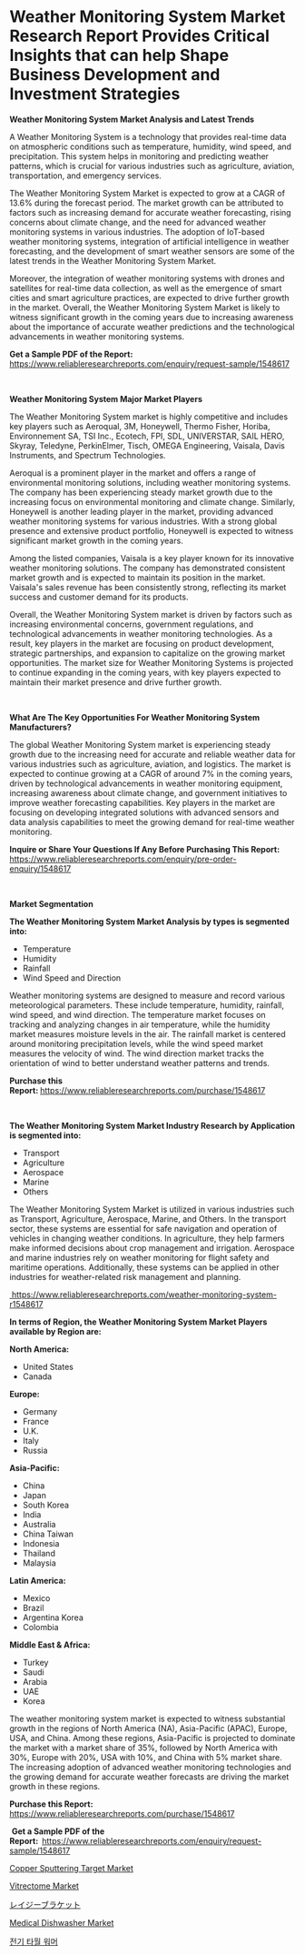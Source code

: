 <p><h1>Weather Monitoring System Market Research Report Provides Critical Insights that can help Shape Business Development and Investment Strategies</h1></p><p><strong>Weather Monitoring System Market Analysis and Latest Trends</strong></p>
<p><p>A Weather Monitoring System is a technology that provides real-time data on atmospheric conditions such as temperature, humidity, wind speed, and precipitation. This system helps in monitoring and predicting weather patterns, which is crucial for various industries such as agriculture, aviation, transportation, and emergency services.</p><p>The Weather Monitoring System Market is expected to grow at a CAGR of 13.6% during the forecast period. The market growth can be attributed to factors such as increasing demand for accurate weather forecasting, rising concerns about climate change, and the need for advanced weather monitoring systems in various industries. The adoption of IoT-based weather monitoring systems, integration of artificial intelligence in weather forecasting, and the development of smart weather sensors are some of the latest trends in the Weather Monitoring System Market.</p><p>Moreover, the integration of weather monitoring systems with drones and satellites for real-time data collection, as well as the emergence of smart cities and smart agriculture practices, are expected to drive further growth in the market. Overall, the Weather Monitoring System Market is likely to witness significant growth in the coming years due to increasing awareness about the importance of accurate weather predictions and the technological advancements in weather monitoring systems.</p></p>
<p><strong>Get a Sample PDF of the Report:&nbsp;</strong> <a href="https://www.reliableresearchreports.com/enquiry/request-sample/1548617">https://www.reliableresearchreports.com/enquiry/request-sample/1548617</a></p>
<p>&nbsp;</p>
<p><strong>Weather Monitoring System Major Market Players</strong></p>
<p><p>The Weather Monitoring System market is highly competitive and includes key players such as Aeroqual, 3M, Honeywell, Thermo Fisher, Horiba, Environnement SA, TSI Inc., Ecotech, FPI, SDL, UNIVERSTAR, SAIL HERO, Skyray, Teledyne, PerkinElmer, Tisch, OMEGA Engineering, Vaisala, Davis Instruments, and Spectrum Technologies.</p><p>Aeroqual is a prominent player in the market and offers a range of environmental monitoring solutions, including weather monitoring systems. The company has been experiencing steady market growth due to the increasing focus on environmental monitoring and climate change. Similarly, Honeywell is another leading player in the market, providing advanced weather monitoring systems for various industries. With a strong global presence and extensive product portfolio, Honeywell is expected to witness significant market growth in the coming years.</p><p>Among the listed companies, Vaisala is a key player known for its innovative weather monitoring solutions. The company has demonstrated consistent market growth and is expected to maintain its position in the market. Vaisala's sales revenue has been consistently strong, reflecting its market success and customer demand for its products.</p><p>Overall, the Weather Monitoring System market is driven by factors such as increasing environmental concerns, government regulations, and technological advancements in weather monitoring technologies. As a result, key players in the market are focusing on product development, strategic partnerships, and expansion to capitalize on the growing market opportunities. The market size for Weather Monitoring Systems is projected to continue expanding in the coming years, with key players expected to maintain their market presence and drive further growth.</p></p>
<p>&nbsp;</p>
<p><strong>What Are The Key Opportunities For Weather Monitoring System Manufacturers?</strong></p>
<p><p>The global Weather Monitoring System market is experiencing steady growth due to the increasing need for accurate and reliable weather data for various industries such as agriculture, aviation, and logistics. The market is expected to continue growing at a CAGR of around 7% in the coming years, driven by technological advancements in weather monitoring equipment, increasing awareness about climate change, and government initiatives to improve weather forecasting capabilities. Key players in the market are focusing on developing integrated solutions with advanced sensors and data analysis capabilities to meet the growing demand for real-time weather monitoring.</p></p>
<p><strong>Inquire or Share Your Questions If Any Before Purchasing This Report:</strong> <a href="https://www.reliableresearchreports.com/enquiry/pre-order-enquiry/1548617">https://www.reliableresearchreports.com/enquiry/pre-order-enquiry/1548617</a></p>
<p>&nbsp;</p>
<p><strong>Market Segmentation</strong></p>
<p><strong>The Weather Monitoring System Market Analysis by types is segmented into:</strong></p>
<p><ul><li>Temperature</li><li>Humidity</li><li>Rainfall</li><li>Wind Speed and Direction</li></ul></p>
<p><p>Weather monitoring systems are designed to measure and record various meteorological parameters. These include temperature, humidity, rainfall, wind speed, and wind direction. The temperature market focuses on tracking and analyzing changes in air temperature, while the humidity market measures moisture levels in the air. The rainfall market is centered around monitoring precipitation levels, while the wind speed market measures the velocity of wind. The wind direction market tracks the orientation of wind to better understand weather patterns and trends.</p></p>
<p><strong>Purchase this Report:&nbsp;</strong><a href="https://www.reliableresearchreports.com/purchase/1548617">https://www.reliableresearchreports.com/purchase/1548617</a></p>
<p>&nbsp;</p>
<p><strong>The Weather Monitoring System Market Industry Research by Application is segmented into:</strong></p>
<p><ul><li>Transport</li><li>Agriculture</li><li>Aerospace</li><li>Marine</li><li>Others</li></ul></p>
<p><p>The Weather Monitoring System Market is utilized in various industries such as Transport, Agriculture, Aerospace, Marine, and Others. In the transport sector, these systems are essential for safe navigation and operation of vehicles in changing weather conditions. In agriculture, they help farmers make informed decisions about crop management and irrigation. Aerospace and marine industries rely on weather monitoring for flight safety and maritime operations. Additionally, these systems can be applied in other industries for weather-related risk management and planning.</p></p>
<p><a href="https://www.reliableresearchreports.com/weather-monitoring-system-r1548617">&nbsp;https://www.reliableresearchreports.com/weather-monitoring-system-r1548617</a></p>
<p><strong>In terms of Region, the Weather Monitoring System Market Players available by Region are:</strong></p>
<p>
    <p> <strong> North America: </strong>
        <ul>
            <li>United States</li>
            <li>Canada</li>
        </ul>
        </p> 
    <p> <strong> Europe: </strong>
        <ul>
            <li>Germany</li>
            <li>France</li>
            <li>U.K.</li>
            <li>Italy</li>
            <li>Russia</li>
        </ul>
        </p> 
    <p> <strong> Asia-Pacific: </strong>
        <ul>
            <li>China</li>
            <li>Japan</li>
            <li>South Korea</li>
            <li>India</li>
            <li>Australia</li>
            <li>China Taiwan</li>
            <li>Indonesia</li>
            <li>Thailand</li>
            <li>Malaysia</li>
        </ul>
        </p> 
    <p> <strong> Latin America: </strong>
        <ul>
            <li>Mexico</li>
            <li>Brazil</li>
            <li>Argentina Korea</li>
            <li>Colombia</li>
        </ul>
        </p> 
    <p> <strong> Middle East & Africa: </strong>
        <ul>
            <li>Turkey</li>
            <li>Saudi</li>
            <li>Arabia</li>
            <li>UAE</li>
            <li>Korea</li>
        </ul>
    </p>
    </p>
<p><p>The weather monitoring system market is expected to witness substantial growth in the regions of North America (NA), Asia-Pacific (APAC), Europe, USA, and China. Among these regions, Asia-Pacific is projected to dominate the market with a market share of 35%, followed by North America with 30%, Europe with 20%, USA with 10%, and China with 5% market share. The increasing adoption of advanced weather monitoring technologies and the growing demand for accurate weather forecasts are driving the market growth in these regions.</p></p>
<p><strong>Purchase this Report: </strong><a href="https://www.reliableresearchreports.com/purchase/1548617">https://www.reliableresearchreports.com/purchase/1548617</a></p>
<p>&nbsp;<strong>Get a Sample PDF of the Report:&nbsp;&nbsp;</strong><a href="https://www.reliableresearchreports.com/enquiry/request-sample/1548617">https://www.reliableresearchreports.com/enquiry/request-sample/1548617</a></p>
<p><strong></strong></p>
<p><p><a href="https://issuu.com/reportprime-2/docs/copper-sputtering-target-market-size-2030.pptx">Copper Sputtering Target Market</a></p><p><a href="https://github.com/timeliteaut/Market-Research-Report-List-2/blob/main/vitrectome-market.md">Vitrectome Market</a></p><p><a href="https://github.com/EmoryYundt1935/Market-Research-Report-List-1/blob/main/818963433337.md">レイジーブラケット</a></p><p><a href="https://github.com/bobicer/Market-Research-Report-List-3/blob/main/medical-dishwasher-market.md">Medical Dishwasher Market</a></p><p><a href="https://github.com/vskv4779xr1/Market-Research-Report-List-1/blob/main/303470130686.md">전기 타월 워머</a></p></p>